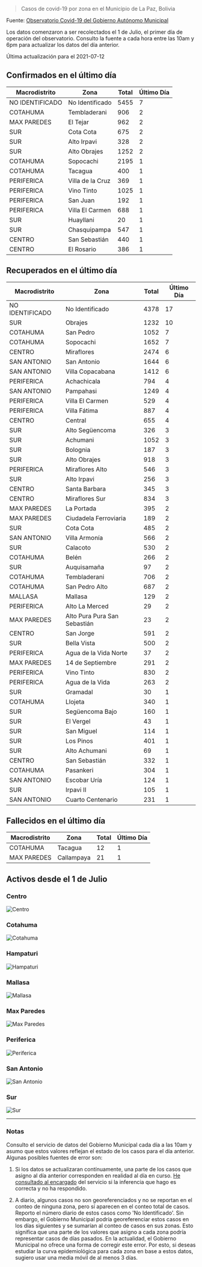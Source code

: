 > Casos de covid-19 por zona en el Municipio de La Paz, Bolivia

Fuente: [Observatorio Covid-19 del Gobierno Autónomo Municipal](http://observatoriocovid19.lapaz.bo/observatorio/index.php/datos-abiertos-covid)

Los datos comenzaron a ser recolectados el 1 de Julio, el primer día de operación del observatorio. Consulto la fuente a cada hora entre las 10am y 6pm para actualizar los datos del día anterior.

Última actualización para el 2021-07-12

## Confirmados en el último día

| Macrodistrito   | Zona             |   Total |   Último Día |
|-----------------|------------------|---------|--------------|
| NO IDENTIFICADO | No Identificado  |    5455 |            7 |
| COTAHUMA        | Tembladerani     |     906 |            2 |
| MAX PAREDES     | El Tejar         |     962 |            2 |
| SUR             | Cota Cota        |     675 |            2 |
| SUR             | Alto Irpavi      |     328 |            2 |
| SUR             | Alto Obrajes     |    1252 |            2 |
| COTAHUMA        | Sopocachi        |    2195 |            1 |
| COTAHUMA        | Tacagua          |     400 |            1 |
| PERIFERICA      | Villa de la Cruz |     369 |            1 |
| PERIFERICA      | Vino Tinto       |    1025 |            1 |
| PERIFERICA      | San Juan         |     192 |            1 |
| PERIFERICA      | Villa El Carmen  |     688 |            1 |
| SUR             | Huayllani        |      20 |            1 |
| SUR             | Chasquipampa     |     547 |            1 |
| CENTRO          | San Sebastián    |     440 |            1 |
| CENTRO          | El Rosario       |     386 |            1 |

## Recuperados en el último día

| Macrodistrito   | Zona                         |   Total |   Último Día |
|-----------------|------------------------------|---------|--------------|
| NO IDENTIFICADO | No Identificado              |    4378 |           17 |
| SUR             | Obrajes                      |    1232 |           10 |
| COTAHUMA        | San Pedro                    |    1052 |            7 |
| COTAHUMA        | Sopocachi                    |    1652 |            7 |
| CENTRO          | Miraflores                   |    2474 |            6 |
| SAN ANTONIO     | San Antonio                  |    1644 |            6 |
| SAN ANTONIO     | Villa Copacabana             |    1412 |            6 |
| PERIFERICA      | Achachicala                  |     794 |            4 |
| SAN ANTONIO     | Pampahasi                    |    1249 |            4 |
| PERIFERICA      | Villa El Carmen              |     529 |            4 |
| PERIFERICA      | Villa Fátima                 |     887 |            4 |
| CENTRO          | Central                      |     655 |            4 |
| SUR             | Alto Següencoma              |     326 |            3 |
| SUR             | Achumani                     |    1052 |            3 |
| SUR             | Bolognia                     |     187 |            3 |
| SUR             | Alto Obrajes                 |     918 |            3 |
| PERIFERICA      | Miraflores Alto              |     546 |            3 |
| SUR             | Alto Irpavi                  |     256 |            3 |
| CENTRO          | Santa Barbara                |     345 |            3 |
| CENTRO          | Miraflores Sur               |     834 |            3 |
| MAX PAREDES     | La Portada                   |     395 |            2 |
| MAX PAREDES     | Ciudadela Ferroviaria        |     189 |            2 |
| SUR             | Cota Cota                    |     485 |            2 |
| SAN ANTONIO     | Villa Armonía                |     566 |            2 |
| SUR             | Calacoto                     |     530 |            2 |
| COTAHUMA        | Belén                        |     266 |            2 |
| SUR             | Auquisamaña                  |      97 |            2 |
| COTAHUMA        | Tembladerani                 |     706 |            2 |
| COTAHUMA        | San Pedro Alto               |     687 |            2 |
| MALLASA         | Mallasa                      |     129 |            2 |
| PERIFERICA      | Alto La Merced               |      29 |            2 |
| MAX PAREDES     | Alto Pura Pura San Sebastián |      23 |            2 |
| CENTRO          | San Jorge                    |     591 |            2 |
| SUR             | Bella Vista                  |     500 |            2 |
| PERIFERICA      | Agua de la Vida Norte        |      37 |            2 |
| MAX PAREDES     | 14 de Septiembre             |     291 |            2 |
| PERIFERICA      | Vino Tinto                   |     830 |            2 |
| PERIFERICA      | Agua de la Vida              |     263 |            2 |
| SUR             | Gramadal                     |      30 |            1 |
| COTAHUMA        | Llojeta                      |     340 |            1 |
| SUR             | Següencoma Bajo              |     160 |            1 |
| SUR             | El Vergel                    |      43 |            1 |
| SUR             | San Miguel                   |     114 |            1 |
| SUR             | Los Pinos                    |     401 |            1 |
| SUR             | Alto Achumani                |      69 |            1 |
| CENTRO          | San Sebastián                |     332 |            1 |
| COTAHUMA        | Pasankeri                    |     304 |            1 |
| SAN ANTONIO     | Escobar Uría                 |     124 |            1 |
| SUR             | Irpavi II                    |     105 |            1 |
| SAN ANTONIO     | Cuarto Centenario            |     231 |            1 |

## Fallecidos en el último día

| Macrodistrito   | Zona       |   Total |   Último Día |
|-----------------|------------|---------|--------------|
| COTAHUMA        | Tacagua    |      12 |            1 |
| MAX PAREDES     | Callampaya |      21 |            1 |

## Activos desde el 1 de Julio

### Centro

![Centro](plots/activos_centro.png)

### Cotahuma

![Cotahuma](plots/activos_cotahuma.png)

### Hampaturi

![Hampaturi](plots/activos_hampaturi.png)

### Mallasa

![Mallasa](plots/activos_mallasa.png)

### Max Paredes

![Max Paredes](plots/activos_max_paredes.png)

### Periferica

![Periferica](plots/activos_periferica.png)

### San Antonio

![San Antonio](plots/activos_san_antonio.png)

### Sur

![Sur](plots/activos_sur.png)

---

### Notas

Consulto el servicio de datos del Gobierno Municipal cada día a las 10am y asumo que estos valores reflejan el estado de los casos para el día anterior. Algunas posibles fuentes de error son:

1. Si los datos se actualizaran contínuamente, una parte de los casos que asigno al día anterior corresponden en realidad al día en curso. [He consultado al encargado](https://twitter.com/mauforonda/status/1278727234765959168) del servicio si la inferencia que hago es correcta y no ha respondido.

2. A diario, algunos casos no son georeferenciados y no se reportan en el conteo de ninguna zona, pero sí aparecen en el conteo total de casos. Reporto el número diario de estos casos como 'No Identificado'.  Sin embargo, el Gobierno Municipal podría georeferenciar estos casos en los días siguientes y se sumarían al conteo de casos en sus zonas. Esto significa que una parte de los valores que asigno a cada zona podría representar casos de días pasados. En la actualidad, el Gobierno Municipal no ofrece una forma de corregir este error. Por esto, si deseas estudiar la curva epidemiológica para cada zona en base a estos datos, sugiero usar una media móvil de al menos 3 días.